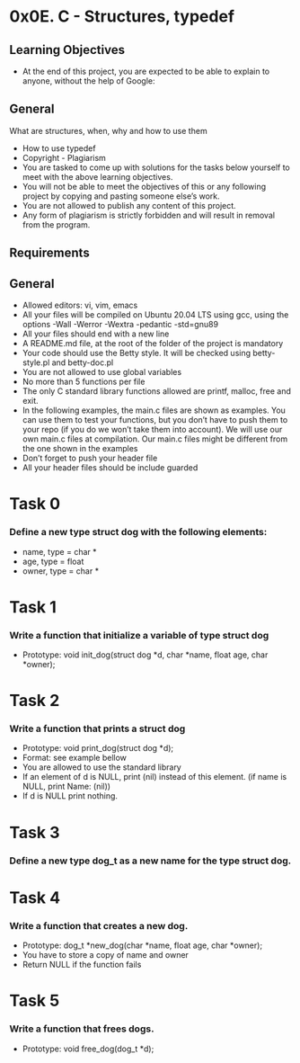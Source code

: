 # 0x0E. C - Structures, typedef

## Learning Objectives
- At the end of this project, you are expected to be able to explain to anyone, without the help of Google:

## General
What are structures, when, why and how to use them
- How to use typedef
- Copyright - Plagiarism
- You are tasked to come up with solutions for the tasks below yourself to meet with the above learning objectives.
- You will not be able to meet the objectives of this or any following project by copying and pasting someone else’s work.
- You are not allowed to publish any content of this project.
- Any form of plagiarism is strictly forbidden and will result in removal from the program.
## Requirements
## General
- Allowed editors: vi, vim, emacs
- All your files will be compiled on Ubuntu 20.04 LTS using gcc, using the options -Wall -Werror -Wextra -pedantic -std=gnu89
- All your files should end with a new line
- A README.md file, at the root of the folder of the project is mandatory
- Your code should use the Betty style. It will be checked using betty-style.pl and betty-doc.pl
- You are not allowed to use global variables
- No more than 5 functions per file
- The only C standard library functions allowed are printf, malloc, free and exit.
- In the following examples, the main.c files are shown as examples. You can use them to test your functions, but you don’t have to push them to your repo (if you do we won’t take them into account). We will use our own main.c files at compilation. Our main.c files might be different from the one shown in the examples
- Don’t forget to push your header file
- All your header files should be include guarded
# Task 0
### Define a new type struct dog with the following elements:
- name, type = char *
- age, type = float
- owner, type = char *
# Task 1
### Write a function that initialize a variable of type struct dog
- Prototype: void init_dog(struct dog *d, char *name, float age, char *owner);
# Task 2
### Write a function that prints a struct dog

- Prototype: void print_dog(struct dog *d);
- Format: see example bellow
- You are allowed to use the standard library
- If an element of d is NULL, print (nil) instead of this element. (if name is NULL, print Name: (nil))
- If d is NULL print nothing.
# Task 3
### Define a new type dog_t as a new name for the type struct dog.
# Task 4
### Write a function that creates a new dog.

- Prototype: dog_t *new_dog(char *name, float age, char *owner);
- You have to store a copy of name and owner
- Return NULL if the function fails
# Task 5
### Write a function that frees dogs.
- Prototype: void free_dog(dog_t *d);
